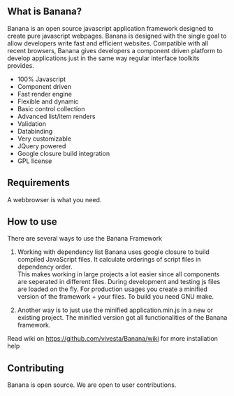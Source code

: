 What is Banana?
------------------

Banana is an open source javascript application framework designed to create pure javascript webpages. 
Banana is designed with the single goal to allow developers write fast and efficient websites.
Compatible with all recent browsers, Banana gives developers a component driven platform to develop applications just in the same way regular interface toolkits provides.

* 100% Javascript
* Component driven
* Fast render engine
* Flexible and dynamic
* Basic control collection
* Advanced list/item renders
* Validation
* Databinding
* Very customizable
* JQuery powered
* Google closure build integration
* GPL license

Requirements
------------

A webbrowser is what you need.

How to use
------------
 
There are several ways to use the Banana Framework

1. Working with dependency list
Banana uses google closure to build compiled JavaScript files. 
It calculate orderings of script files in dependency order.  
This makes working in large projects a lot easier since all components are
seperated in different files. During development and testing js files
are loaded on the fly. For production usages you create a minified version of the
framework + your files.
To build you need GNU make. 


2. Another way is to just use the minified application.min.js in a new or existing project. 
The minified version got all functionalities of the Banana framework.

Read wiki on https://github.com/vivesta/Banana/wiki for more installation help

Contributing
------------

Banana is open source. We are open to user contributions.
